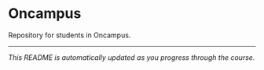 # Oncampus

Repository for students in Oncampus.

----
*This README is automatically updated as you progress through the course.*